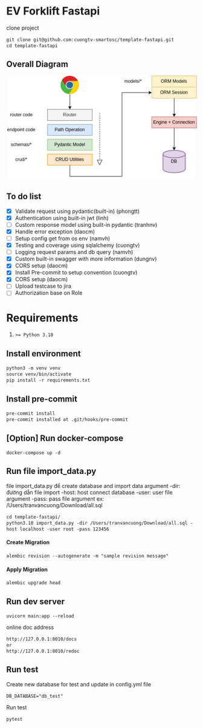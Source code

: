 # EV Forklift Fastapi
clone project
```
git clone git@github.com:cuongtv-smartosc/template-fastapi.git
cd template-fastapi
```

## Overall Diagram
![Overall Architecture](images/ev.png)

## To do list
- [x] Validate request using pydantic(built-in) (phongtt)
- [x] Authentication using built-in jwt (linh)
- [ ] Custom response model using built-in pydantic (tranhnv)
- [x] Handle error exception (daocm)
- [ ] Setup config get from os env (namvh)
- [x] Testing and coverage using sqlalchemy (cuongtv)
- [ ] Logging request params and db query (namvh)
- [x] Custom built-in swagger with more information (dungnv)
- [x] CORS setup (daocm)
- [x] Install Pre-commit to setup convention (cuongtv)
- [x] CORS setup (daocm)
- [ ] Upload testcase to jira
- [ ] Authorization base on Role

# Requirements
1. `>= Python 3.10`

## Install environment
```
python3 -m venv venv
source venv/bin/activate
pip install -r requirements.txt
```

## Install pre-commit
```
pre-commit install
pre-commit installed at .git/hooks/pre-commit
```

## [Option] Run docker-compose
```
docker-compose up -d
```
## Run file import_data.py
file import_data.py để create database and import data
argument -dir: đường dẫn file import
         -host: host connect database
         -user: user file argument
         -pass: pass file argument
ex: /Users/tranvancuong/Download/all.sql
```
cd template-fastapi/
python3.10 import_data.py -dir /Users/tranvancuong/Download/all.sql -host localhost -user root -pass 123456
```

#### Create Migration
```
alembic revision --autogenerate -m "sample revision message"
```

#### Apply Migration
```
alembic upgrade head
```

## Run dev server
```
uvicorn main:app --reload
```

online doc address
```
http://127.0.0.1:8010/docs
or
http://127.0.0.1:8010/redoc
```

## Run test
Create new database for test and update in config.yml file
```
DB_DATABASE="db_test"
```
Run test
```
pytest
```
